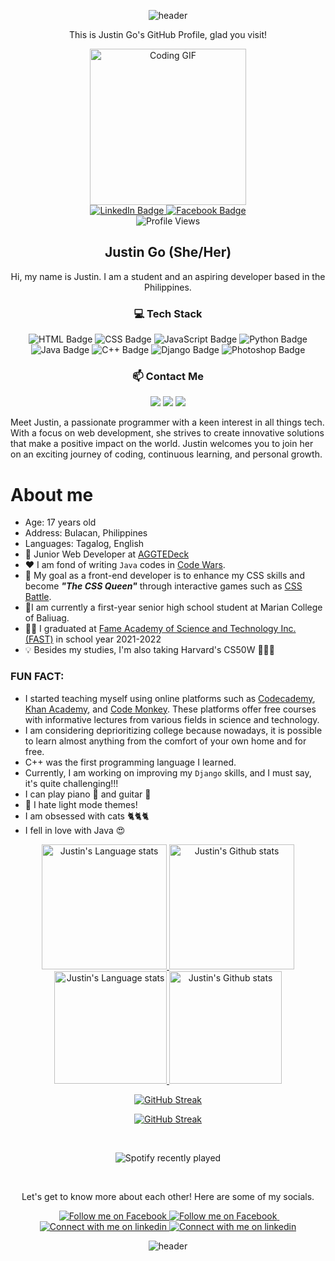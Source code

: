 <div align='center'>
  
  ![header](https://capsule-render.vercel.app/api?type=waving&color=timeGradient&height=300&section=header&text=This%20is%20Justin&fontSize=90&animation=fadeIn&fontAlignY=38&desc="Girls%20with%20dreams%20become%20women%20with%20vision,%20code%20makes%20it%20a%20reality."&descAlignY=55&descAlign=50)
  
</div>
  <p align='center'> This is Justin Go's GitHub Profile, glad you visit! </p>

<!--<p align="center"><a href="https://github.com/gojustin"><img width="100%" alt="Howdy! I'm Justin. I do FrontEnd and Graphic Design" src="./assets/banner.png" /></a></p>-->


<div id="header" align="center">
  <img src="https://media.tenor.com/GfSX-u7VGM4AAAAC/coding.gif" width="250" alt="Coding GIF"/>
</div>
<div id="badges" align="center">
  <a href="https://www.linkedin.com/in/1gojustin1/" target="_blank">
    <img src="https://img.shields.io/badge/LinkedIn-orange?style=for-the-badge&logo=linkedin&logoColor=blue" alt="LinkedIn Badge"/>
  </a>
  <a href="https://facebook.com/gojustinruiz" target="_blank">
    <img src="https://img.shields.io/badge/Facebook-blue?style=for-the-badge&logo=facebook&logoColor=white" alt="Facebook Badge"/>
  </a>
  <br/>
  <img src="https://komarev.com/ghpvc/?username=gojustin&style=flat-square&color=blue" alt="Profile Views"/>
</div>



<div align="center">
  <h2> Justin Go (She/Her) </h2>
  <!--<i> "Girls with dreams become women with vision, code makes it a reality." </i>-->
  <p> Hi, my name is Justin. I am a student and an aspiring developer based in the Philippines. </p>
  
  <h3>💻 Tech Stack</h3>
  <p>
    <img src="https://img.shields.io/badge/-HTML-E34F26?style=flat-square&logo=html5&logoColor=white" alt="HTML Badge"/>
    <img src="https://img.shields.io/badge/-CSS-1572B6?style=flat-square&logo=css3&logoColor=white" alt="CSS Badge"/>
    <img src="https://img.shields.io/badge/-JavaScript-F7DF1E?style=flat-square&logo=javascript&logoColor=black" alt="JavaScript Badge"/>
    <img src="https://img.shields.io/badge/-Python-3776AB?style=flat-square&logo=python&logoColor=white" alt="Python Badge"/>
    <img src="https://img.shields.io/badge/-Java-dc6601?style=flat-square&logo=java&logoColor=white" alt="Java Badge">
    <img src="https://img.shields.io/badge/-C++-00599C?style=flat-square&logo=c%2B%2B&logoColor=white" alt="C++ Badge">
    <img src="https://img.shields.io/badge/-Django-092E20?style=flat-square&logo=django&logoColor=white" alt="Django Badge">
    <img src="https://img.shields.io/badge/-Adobe%20Photoshop-31A8FF?style=flat-square&logo=Adobe%20Photoshop&logoColor=white" alt="Photoshop Badge">
  </p>

  <h3>📫 Contact Me</h3>
  <p>
    <a href="mailto:justin.ruiz.go@gmail.com"><img src="https://img.shields.io/badge/-Email-D14836?style=flat-square&logo=gmail&logoColor=white" /></a>
    <a href="https://www.linkedin.com/in/1gojustin1/" target="_blank"><img src="https://img.shields.io/badge/-LinkedIn-0077B5?style=flat-square&logo=linkedin&logoColor=white" /></a>
    <a href="https://facebook.com/gojustinruiz/" target="_blank"><img src="https://img.shields.io/badge/-Facebook-1DA1F2?style=flat-square&logo=facebook&logoColor=white" /></a>
  </p>
</div>

<!-- INFO START -->
Meet Justin, a passionate programmer with a keen interest in all things tech. With a focus on web development, she strives to create innovative solutions that make a positive impact on the world. Justin welcomes you to join her on an exciting journey of coding, continuous learning, and personal growth.

# **About me**
- Age: 17 years old
- Address: Bulacan, Philippines
- Languages: Tagalog, English
- 💼 Junior Web Developer at [AGGTEDeck](http://aggtedeck.com/)
- ❤️ I am fond of writing `Java` codes in [Code Wars](https://www.codewars.com/).
- 💭 My goal as a front-end developer is to enhance my CSS skills and become ***"The CSS Queen"*** through interactive games such as [CSS Battle](https://cssbattle.dev/).
- 🔖I am currently a first-year senior high school student at Marian College of Baliuag.
- 👩‍🎓 I graduated at [Fame Academy of Science and Technology Inc. (FAST)](fast.edu.ph) in school year 2021-2022
- 💡 Besides my studies, I'm also taking Harvard's CS50W 🐤🐤🐤

### FUN FACT:
  - I started teaching myself using online platforms such as [Codecademy](https://www.codecademy.com/), [Khan Academy](https://www.khanacademy.org/), and [Code Monkey](https://www.codemonkey.com/). These platforms offer free courses with informative lectures from various fields in science and technology.
  - I am considering deprioritizing college because nowadays, it is possible to learn almost anything from the comfort of your own home and for free.
  - C++ was the first programming language I learned.
  - Currently, I am working on improving my `Django` skills, and I must say, it's quite challenging!!!
  - I can play piano 🎹 and guitar 🎸
  - 👀 I hate light mode themes!
  - I am obsessed with cats 🐈🐈🐈
  - I fell in love with Java 😍
<!-- INFO END -->

<!-- Light Mode -->
<div align="center"> 
  <a href="https://github.com/gojustin#gh-light-mode-only" target="_blank">
    <img height=200 src="https://github-readme-stats-git-masterrstaa-rickstaa.vercel.app/api/top-langs/?username=gojustin&layout=compact&langs_count=10&role=owner,collaborator&theme=algolia#gh-light-mode-only" alt="Justin's Language stats" />
  </a>

  <a href="https://github.com/gojustin#gh-light-mode-only" target="_blank">
    <img height=200 src="https://github-readme-stats-git-masterrstaa-rickstaa.vercel.app/api?username=gojustin&show_icons=true&count_private=true&line_height=28&&card_width=450&include_all_commits=true&role=owner,collaborator&exclude_repo=github-readme-stats&theme=codeSTACKr#gh-light-mode-only" alt="Justin's Github stats" />
  </a>
</div>

<!-- Dark Mode -->
<div align="center"> 
  <a href="https://github.com/gojustin#gh-dark-mode-only" target="_blank">
  <img height=180 src="https://github-readme-stats-git-masterrstaa-rickstaa.vercel.app/api/top-langs/?username=gojustin&layout=compact&langs_count=10&role=owner,collaborator&theme=transparent&bg_color=fff#gh-dark-mode-only" alt="Justin's Language stats" />
  </a>
  <a href="https://github.com/gojustin#gh-dark-mode-only" target="_blank">
  <img height=180 src="https://github-readme-stats-git-masterrstaa-rickstaa.vercel.app/api?username=gojustin&show_icons=true&count_private=true&line_height=28&card_width=450&include_all_commits=true&role=owner,collaborator&exclude_repo=github-readme-stats&theme=radical&title_color=4D07BF&text_color=fff&hide_border=true&&bg_color=45,D16BA5,86A8E7,5FFBF1#gh-dark-mode-only" alt="Justin's Github stats"/>
  </a>

  <!-- GitHub Stats -->
  [![GitHub Streak](http://github-readme-streak-stats.herokuapp.com?user=gojustin&theme=slateorange&background=000000#gh-dark-mode-only)](https://git.io/streak-stats#gh-dark-mode-only)

  [![GitHub Streak](http://github-readme-streak-stats.herokuapp.com?user=gojustin&theme=vision-friendly-dark&background=FFC75F,F9F871#gh-light-mode-only)](https://git.io/streak-stats#gh-light-mode-only)

  <br/>

  <!-- Spotify Playlist Section -->
  ![Spotify recently played](https://spotify-recently-played-readme.vercel.app/api?user=zss4gpqd8vnb3bg65n2mscy22&count=1)
  
</div>
<br/>

<!-- Social button 1 -->
<!-- Light Mode -->
<div align="center">
    <p>Let's get to know more about each other! Here are some of my socials.</p>
  &nbsp;
  <!-- Social button 2 -->
  <!-- Light Mode -->
  <a href="https://facebook.com/gojustinruiz#gh-light-mode-only" target="_blank">
  <img src="https://img.shields.io/badge/follow-%40gojustinruiz-1DA1F2?style=for-the-badge&logo=facebook&labelColor=000&color=3572A5#gh-light-mode-only" alt="Follow me on Facebook" >
  </a>
  <!-- Dark Mode -->
  <a href="https://facebook.com/gojustinruiz#gh-dark-mode-only" target="_blank">
  <img src="https://img.shields.io/badge/follow-%40gojustinruiz-1DA1F2?style=for-the-badge&logo=facebook&labelColor=000&color=FFF#gh-dark-mode-only" alt="Follow me on Facebook" >
  </a>
  &nbsp;
  <!-- Social button 3 -->
  <!-- Light Mode -->
  <a href="https://www.linkedin.com/in/1gojustin1#gh-light-mode-only" target="_blank">
  <img src="https://img.shields.io/badge/LinkedIn-3572A5?style=for-the-badge&logo=linkedin&logoColor=white#gh-light-mode-only" alt="Connect with me on linkedin" >
  </a>
  <!-- Dark Mode -->
  <a href="https://www.linkedin.com/in/1gojustin1#gh-dark-mode-only" target="_blank">
  <img src="https://img.shields.io/badge/LinkedIn-ffffff?style=for-the-badge&logo=linkedin&logoColor=0690FA#gh-dark-mode-only" alt="Connect with me on linkedin" >
  </a>
</div>

<div align='center'>
  
  ![header](https://capsule-render.vercel.app/api?type=waving&color=timeGradient&height=100&section=footer)
  
</div>
